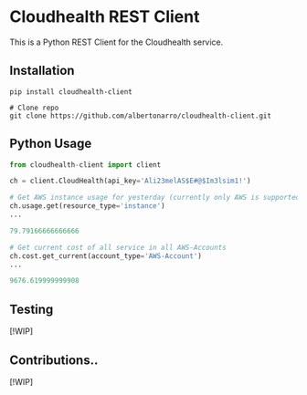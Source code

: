 Cloudhealth REST Client
=======================

This is a Python REST Client for the Cloudhealth service.

## Installation

```shell
pip install cloudhealth-client

# Clone repo
git clone https://github.com/albertonarro/cloudhealth-client.git
```


## Python Usage

```python
from cloudhealth-client import client

ch = client.CloudHealth(api_key='Ali23melAS$E#@$Im3lsim1!')

# Get AWS instance usage for yesterday (currently only AWS is supported)
ch.usage.get(resource_type='instance')
...

79.79166666666666

# Get current cost of all service in all AWS-Accounts
ch.cost.get_current(account_type='AWS-Account')
...

9676.619999999908

```


## Testing

[!WIP]

## Contributions..

[!WIP]
